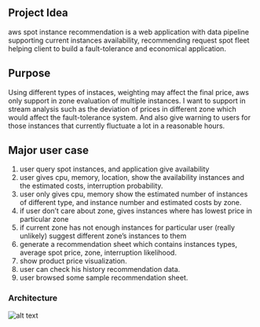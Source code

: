 


## Project Idea

aws spot instance recommendation is a web application with data pipeline supporting current instances availability, recommending request spot fleet helping client to build a fault-tolerance and economical application.

## Purpose

Using different types of instaces, weighting may affect the final price, aws only support in zone evaluation of multiple instances. I want to support in stream analysis such as the deviation of prices in different zone which would affect the fault-tolerance system. And also give warning to users for those instances that currently fluctuate a lot in a reasonable hours.

## Major user case

1. user query spot instances, and application give availability 
2. user gives cpu, memory, location, show the availability instances and the estimated costs, interruption probability.
3. user only gives cpu, memory show the estimated number of instances of different type, and instance number and estimated costs by zone.
4. if user don’t care about zone, gives instances where has lowest price in particular zone
5. if current zone has not enough instances for particular user (really unlikely) suggest different zone’s instances to them
6. generate a recommendation sheet which contains instances types, average spot price, zone, interruption likelihood.
7. show product price visualization.
8. user can check his history recommendation data.
9. user browsed some sample recommendation sheet.

### Architecture
![alt text](https://github.com/shawntsai/insight-project/blob/master/architect_insight.png)
